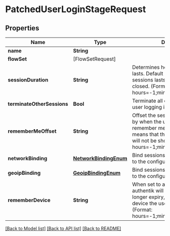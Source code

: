 # PatchedUserLoginStageRequest

## Properties
Name | Type | Description | Notes
------------ | ------------- | ------------- | -------------
**name** | **String** |  | [optional] 
**flowSet** | [FlowSetRequest] |  | [optional] 
**sessionDuration** | **String** | Determines how long a session lasts. Default of 0 means that the sessions lasts until the browser is closed. (Format: hours&#x3D;-1;minutes&#x3D;-2;seconds&#x3D;-3) | [optional] 
**terminateOtherSessions** | **Bool** | Terminate all other sessions of the user logging in. | [optional] 
**rememberMeOffset** | **String** | Offset the session will be extended by when the user picks the remember me option. Default of 0 means that the remember me option will not be shown. (Format: hours&#x3D;-1;minutes&#x3D;-2;seconds&#x3D;-3) | [optional] 
**networkBinding** | [**NetworkBindingEnum**](NetworkBindingEnum.md) | Bind sessions created by this stage to the configured network | [optional] 
**geoipBinding** | [**GeoipBindingEnum**](GeoipBindingEnum.md) | Bind sessions created by this stage to the configured GeoIP location | [optional] 
**rememberDevice** | **String** | When set to a non-zero value, authentik will save a cookie with a longer expiry,to remember the device the user is logging in from. (Format: hours&#x3D;-1;minutes&#x3D;-2;seconds&#x3D;-3) | [optional] 

[[Back to Model list]](../README.md#documentation-for-models) [[Back to API list]](../README.md#documentation-for-api-endpoints) [[Back to README]](../README.md)



